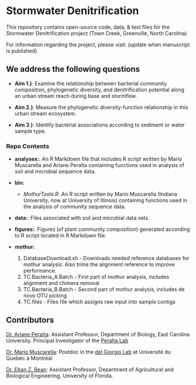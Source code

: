 # Stormwater Denitrification

This repository contains open-source code, data, & text files for the Stormwater Denitrification project (Town Creek, Greenville, North Carolina)

For information regarding the project, please visit: (update when manuscript is published)

## We address the following questions

* **Aim 1.)**: Examine the relationship between bacterial community composition, phylogenetic diversity, and denitrification potential along an urban stream reach during base and stormflow.

* **Aim 2.)**: Measure the phylogenetic diversity-function relationship in this urban stream ecosystem.

* **Aim 3.)**: Identify bacterial associations according to sediment or water sample type.

### Repo Contents

* **analyses:**: An R Markdown file that includes R script written by Mario Muscarella and Ariane Peralta containing functions used in analysis of soil and microbial sequence data.

* **bin:** 
	* *MothurTools.R*: An R script written by Mario Muscarella (Indiana University, now at University of Illinois) containing functions used in the analysis of community sequence data.

* **data:**: Files associated with soil and microbial data sets. 

* **figures:**: Figures (of plant community composition) generated according to R script located in R Markdown file.

* **mothur:**
  1. DatabaseDownload.sh - Downloads needed reference databases for mothur analysis. Also trims the alignment reference to improve performance.
  2. TC.Bacteria_A.Batch - First part of mothur analysis, includes alignment and chimera removal
  3. TC.Bacteria_B.Batch - Second part of mothur analysis, includes de novo OTU picking
  4. TC.files - Files file which assigns raw input into sample contigs

## Contributors

[Dr. Ariane Peralta](https://www.peraltalab.com): Assistant Professor, Department of Biology, East Carolina University. Principal Investigator of the [Peralta Lab](http://www.peraltalab.com)

[Dr. Mario Muscarella](http://mmuscarella.github.io/): Postdoc in the [del Giorgio Lab](http://www.gril.uqam.ca/del_Giorgio.html) at Université du Quebéc à Montréal

[Dr. Eban Z. Bean](https://abe.ufl.edu/people/bean-eban/): Assistant Professor, Department of Agricultural and Biological Engineering, University of Florida.
